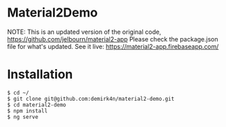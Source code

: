 # Material2Demo

NOTE: This is an updated version of the original code, https://github.com/jelbourn/material2-app
Please check the package.json file for what's updated.
See it live: https://material2-app.firebaseapp.com/

# Installation

	$ cd ~/
	$ git clone git@github.com:demirk4n/material2-demo.git	
    $ cd material2-demo
    $ npm install
    $ ng serve
